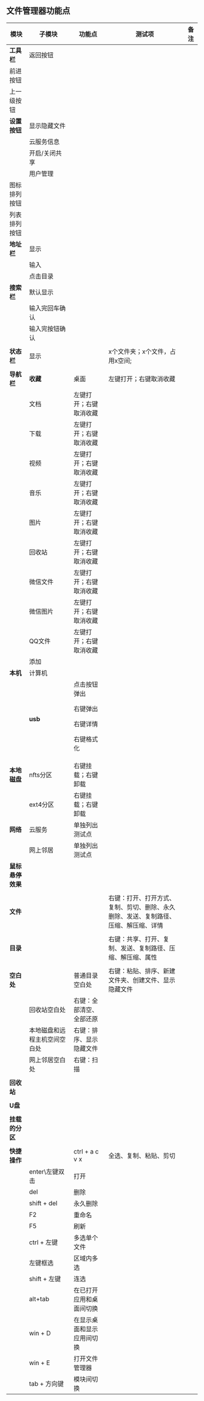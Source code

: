 ## 文件管理器功能点

模块|子模块|功能点|测试项|备注
-----|-----|-----|-----|-----
**工具栏**|返回按钮|||
 |前进按钮|||
|上一级按钮|||
|**设置按钮**|显示隐藏文件||
||云服务信息||
||开启/关闭共享||
||用户管理||
|图标排列按钮|||
|列表排列按钮|||
|**地址栏**|显示||
||输入||
||点击目录||
|**搜索栏**|默认显示||
||输入完回车确认||
||输入完按钮确认||
||||
**状态栏**|显示||x个文件夹；x个文件，占用x空间;|
||||
**导航栏**|**收藏**|桌面|左键打开；右键取消收藏|
||文档|左键打开；右键取消收藏|
||下载|左键打开；右键取消收藏|
||视频|左键打开；右键取消收藏|
||音乐|左键打开；右键取消收藏|
||图片|左键打开；右键取消收藏|
||回收站|左键打开；右键取消收藏|
||微信文件|左键打开；右键取消收藏|
||微信图片|左键打开；右键取消收藏|
||QQ文件|左键打开；右键取消收藏|
||添加||
|**本机**|计算机||
||**usb**|点击按钮弹出<p>右键弹出<p>右键详情<p>右键格式化|
|**本地磁盘**|nfts分区|右键挂载；右键卸载|
||ext4分区|右键挂载；右键卸载|
|**网络**|云服务|单独列出测试点|
||网上邻居|单独列出测试点|
|**鼠标悬停效果**|||
||||
**文件**|||右键：打开、打开方式、复制、剪切、删除、永久删除、发送、复制路径、压缩、解压缩、详情|
||||
**目录**|||右键：共享、打开、复制、发送、复制路径、压缩、解压缩、属性|
||||
**空白处**||普通目录空白处|右键：粘贴、排序、新建文件夹、创建文件、显示隐藏文件|
||回收站空白处|右键：全部清空、全部还原|
||本地磁盘和远程主机空间空白处|右键：排序、显示隐藏文件|
||网上邻居空白处|右键：扫描|
||||
**回收站**||||
||||
**U盘**||||
||||
**挂载的分区**||||
||||
**快捷操作**||ctrl + a c v x|全选、复制、粘贴、剪切|
||enter\左键双击|打开|
||del|删除|
||shift + del|永久删除|
||F2|重命名|
||F5|刷新|
||ctrl + 左键|多选单个文件|
||左键框选|区域内多选|
||shift + 左键|连选|
||alt+tab|在已打开应用和桌面间切换|
||win + D|在显示桌面和显示应用间切换|
||win + E|打开文件管理器|
||tab + 方向键|模块间切换|

